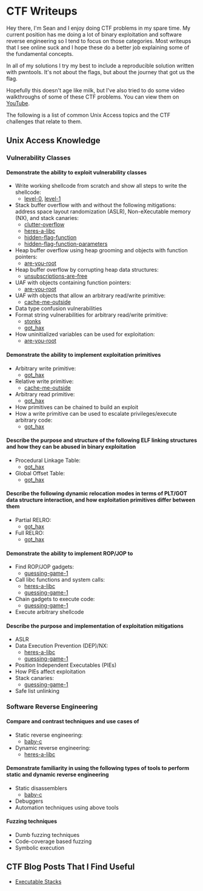 # CTF Writeups

Hey there, I'm Sean and I enjoy doing CTF problems in my spare time. My current
position has me doing a lot of binary exploitation and software reverse
engineering so I tend to focus on those categories. Most writeups that I see
online suck and I hope these do a better job explaining some of the fundamental
concepts.

In all of my solutions I try my best to include a reproducible solution written
with pwntools. It's not about the flags, but about the journey that got us the
flag.

Hopefully this doesn't age like milk, but I've also tried to do some video
walkthroughs of some of these CTF problems. You can view them on
[YouTube][youtube].

The following is a list of common Unix Access topics and the CTF challenges
that relate to them.

## Unix Access Knowledge

### Vulnerability Classes

#### Demonstrate the ability to exploit vulnerability classes

* Write working shellcode from scratch and show all steps to write the
shellcode:
  * [level-0][level-0], [level-1][level-1]
* Stack buffer overflow with and without the following mitigations: address
space layout randomization (ASLR), Non-eXecutable memory (NX), and stack
canaries:
  * [clutter-overflow][clutter-overflow]
  * [heres-a-libc][heres-a-libc]
  * [hidden-flag-function][hidden-flag-function]
  * [hidden-flag-function-parameters][hidden-flag-function-parameters]
* Heap buffer overflow using heap grooming and objects with function pointers:
  * [are-you-root][are-you-root]
* Heap buffer overflow by corrupting heap data structures:
  * [unsubscriptions-are-free][unsubscriptions]
* UAF with objects containing function pointers:
  * [are-you-root][are-you-root]
* UAF with objects that allow an arbitrary read/write primitive:
  * [cache-me-outside][cache-me-outside]
* Data type confusion vulnerabilities
* Format string vulnerabilities for arbitrary read/write primitive:
  * [stonks][stonks]
  * [got_hax][got_hax]
* How uninitialized variables can be used for exploitation:
  * [are-you-root][are-you-root]

#### Demonstrate the ability to implement exploitation primitives

* Arbitrary write primitive:
  * [got_hax][got_hax]
* Relative write primitive:
  * [cache-me-outside][cache-me-outside]
* Arbitrary read primitive:
  * [got_hax][got_hax]
* How primitives can be chained to build an exploit
* How a write primitive can be used to escalate privileges/execute arbitrary
code:
  * [got_hax][got_hax]

#### Describe the purpose and structure of the following ELF linking structures and how they can be abused in binary exploitation

* Procedural Linkage Table:
  * [got_hax][got_hax]
* Global Offset Table:
  * [got_hax][got_hax]

#### Describe the following dynamic relocation modes in terms of PLT/GOT data structure interaction, and how exploitation primitives differ between them

* Partial RELRO:
  * [got_hax][got_hax]
* Full RELRO:
  * [got_hax][got_hax]

#### Demonstrate the ability to implement ROP/JOP to

* Find ROP/JOP gadgets:
  * [guessing-game-1][guessing-game-1]
* Call libc functions and system calls:
  * [heres-a-libc][heres-a-libc]
  * [guessing-game-1][guessing-game-1]
* Chain gadgets to execute code:
  * [guessing-game-1][guessing-game-1]
* Execute arbitrary shellcode

#### Describe the purpose and implementation of exploitation mitigations

* ASLR
* Data Execution Prevention (DEP)/NX:
  * [heres-a-libc][heres-a-libc]
  * [guessing-game-1][guessing-game-1]
* Position Independent Executables (PIEs)
* How PIEs affect exploitation
* Stack canaries:
  * [guessing-game-1]
* Safe list unlinking

### Software Reverse Engineering

#### Compare and contrast techniques and use cases of

* Static reverse engineering:
  * [baby-c][baby-c]
* Dynamic reverse engineering:
  * [heres-a-libc][heres-a-libc]

#### Demonstrate familiarity in using the following types of tools to perform static and dynamic reverse engineering

* Static disassemblers
  * [baby-c][baby-c]
* Debuggers
* Automation techniques using above tools

#### Fuzzing techniques

* Dumb fuzzing techniques
* Code-coverage based fuzzing
* Symbolic execution

## CTF Blog Posts That I Find Useful
* [Executable Stacks][executable-stacks]

[youtube]: https://www.youtube.com/channel/UC6VD4gYf2a6_0hwidZ9PjFA
[clutter-overflow]: picoCTF/binary-exploitation/clutter-overflow
[unsubscriptions]: picoCTF/binary-exploitation/unsubscriptions-are-free
[cache-me-outside]: picoCTF/binary-exploitation/cache-me-outside
[are-you-root]: picoCTF/binary-exploitation/are-you-root
[stonks]: picoCTF/binary-exploitation/stonks
[got_hax]: picoCTF/binary-exploitation/got_hax
[heres-a-libc]: picoCTF/binary-exploitation/heres-a-libc
[level-0]: random-pwnables/level-0/
[level-1]: random-pwnables/level-1/
[guessing-game-1]: picoCTF/binary-exploitation/guessing-game-1/
[baby-c]: decompetition/baby-c/
[hidden-flag-function]: 247CTF/pwnable/hidden-flag-function/
[hidden-flag-function-parameters]: 247CTF/pwnable/hidden-flag-function-parameters
[executable-stacks]: https://www.airs.com/blog/archives/518
